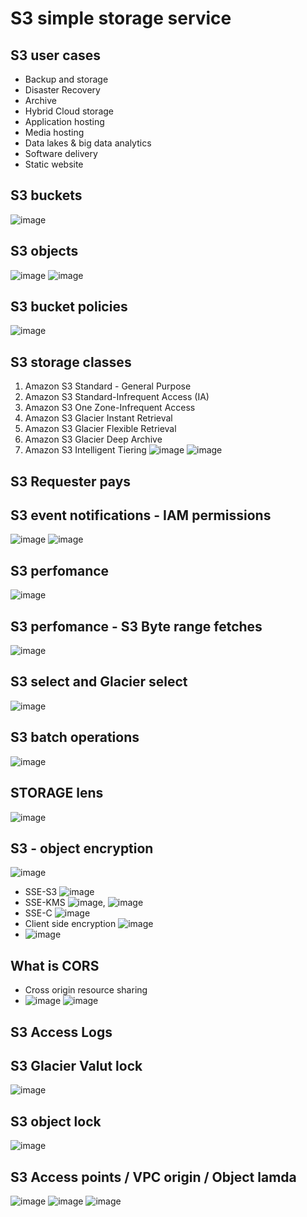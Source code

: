 # S3 simple storage service

## S3 user cases
* Backup and storage
* Disaster Recovery
* Archive
* Hybrid Cloud storage
* Application hosting
* Media hosting
* Data lakes & big data analytics
* Software delivery
* Static website

## S3 buckets
![image](https://github.com/bhargavsp/aws_solution-architect/assets/45779321/c5f6f256-72ba-4696-87b9-b581585a240f)

## S3 objects
![image](https://github.com/bhargavsp/aws_solution-architect/assets/45779321/b25e957a-d2e7-4aa7-9b38-7b3f1ca34528)
![image](https://github.com/bhargavsp/aws_solution-architect/assets/45779321/bc25323d-7f45-49fb-8a01-77aec111cbf4)

## S3 bucket policies
![image](https://github.com/bhargavsp/aws_solution-architect/assets/45779321/3c8cbd59-b8b0-41ed-ae08-747115a91924)

## S3 storage classes
1. Amazon S3 Standard - General Purpose
2. Amazon S3 Standard-Infrequent Access (IA)
3. Amazon S3 One Zone-Infrequent Access
4. Amazon S3 Glacier Instant Retrieval
5. Amazon S3 Glacier Flexible Retrieval
6. Amazon S3 Glacier Deep Archive
7. Amazon S3 Intelligent Tiering
![image](https://github.com/bhargavsp/aws_solution-architect/assets/45779321/ec19edac-6dca-4804-a477-f7a12a7bbf79)
![image](https://github.com/bhargavsp/aws_solution-architect/assets/45779321/da7b9197-c6c9-4f35-8a8a-29b274af8232)

## S3 Requester pays

## S3 event notifications - IAM permissions
 ![image](https://github.com/bhargavsp/aws_solution-architect/assets/45779321/278844dd-5cc2-4087-9397-823349fafca6)
 ![image](https://github.com/bhargavsp/aws_solution-architect/assets/45779321/898b4838-40a0-4cae-bc52-29c338fe7d51)

## S3 perfomance
![image](https://github.com/bhargavsp/aws_solution-architect/assets/45779321/dd784725-1b54-4c15-a5dd-8febb1ca6229)

## S3 perfomance - S3 Byte range fetches
 ![image](https://github.com/bhargavsp/aws_solution-architect/assets/45779321/66b803ab-6957-4314-a489-2dc093a3f4f5)

## S3 select and Glacier select
![image](https://github.com/bhargavsp/aws_solution-architect/assets/45779321/98befa2c-52c6-4b9f-bc20-061edc4acc58)

## S3 batch operations
![image](https://github.com/bhargavsp/aws_solution-architect/assets/45779321/a0245443-5a56-4214-b3fc-903f35efbd25)

## STORAGE lens
![image](https://github.com/bhargavsp/aws_solution-architect/assets/45779321/256e44e8-702b-444e-8f3f-88dedd237fe4)

## S3 - object encryption
 ![image](https://github.com/bhargavsp/aws_solution-architect/assets/45779321/61e0528a-1399-4ce1-9e9a-486443d289b4)
* SSE-S3 ![image](https://github.com/bhargavsp/aws_solution-architect/assets/45779321/33e820f1-4dc3-497b-8747-5be76d8da80a)
* SSE-KMS ![image](https://github.com/bhargavsp/aws_solution-architect/assets/45779321/3d350db9-74da-4491-b22d-104f086b1023), ![image](https://github.com/bhargavsp/aws_solution-architect/assets/45779321/14e9ee9b-43aa-4129-b7b0-2a2cb996adb8)
* SSE-C  ![image](https://github.com/bhargavsp/aws_solution-architect/assets/45779321/f3e50572-620d-4fda-b025-9742a8e4ec8a)
* Client side encryption  ![image](https://github.com/bhargavsp/aws_solution-architect/assets/45779321/57289734-77cc-4d83-a72e-6ff2e417b4a0)
* ![image](https://github.com/bhargavsp/aws_solution-architect/assets/45779321/d90afec1-a22f-4297-8276-d93e311ddc80)

## What is CORS
* Cross origin resource sharing
* ![image](https://github.com/bhargavsp/aws_solution-architect/assets/45779321/8326b761-6632-43c6-a37d-cc99eb84484e)
![image](https://github.com/bhargavsp/aws_solution-architect/assets/45779321/37027690-fd66-4a11-b79b-fc1d2dc36621)

## S3 Access Logs

## S3 Glacier Valut lock
![image](https://github.com/bhargavsp/aws_solution-architect/assets/45779321/df3f71de-bb32-4b7b-b28a-02623873bd2c)

## S3 object lock
![image](https://github.com/bhargavsp/aws_solution-architect/assets/45779321/1b4d7546-dc5a-4dcc-b22b-687b5e2de855)

## S3 Access points / VPC origin / Object lamda
![image](https://github.com/bhargavsp/aws_solution-architect/assets/45779321/ec2b3d0b-230e-4a72-b308-625ccd7e3653)
![image](https://github.com/bhargavsp/aws_solution-architect/assets/45779321/b579347e-37d1-4119-a586-1ec6493f7ed5)
![image](https://github.com/bhargavsp/aws_solution-architect/assets/45779321/0be53066-f6e8-46d8-ae64-091e8739b358)




 
